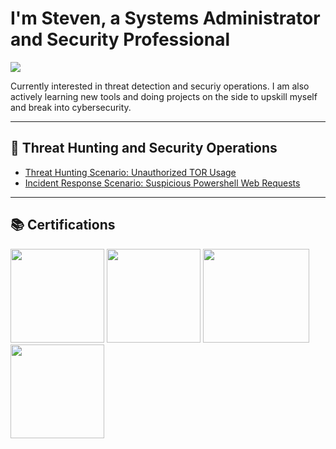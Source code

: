 # I'm Steven, a Systems Administrator and  Security Professional
<a href="https://www.linkedin.com/in/stevenbrown66"><img src="https://img.shields.io/badge/-LinkedIn-0072b1?&style=for-the-badge&logo=linkedin&logoColor=white" /></a>

Currently interested in threat detection and securiy operations. I am also actively learning new tools and doing projects on the side to upskill myself and break into cybersecurity. 

---
## 🚨 Threat Hunting and Security Operations

  - [Threat Hunting Scenario: Unauthorized TOR Usage](https://github.com/stbrown2003/threat-hunt-tor-scenario/)
  - [Incident Response Scenario: Suspicious Powershell Web Requests](https://github.com/stbrown2003/powershell-suspicious-web-request)

---

## 📚 Certifications

<a href="https://www.credly.com/badges/d6418e6f-1975-4bef-872c-d9ea2cd6af2b/public_url"><img src="https://github.com/user-attachments/assets/0dbbeeb9-9b88-4447-b503-f985f1e13a85" width="150" height="150"><a>
<a href="https://www.credly.com/badges/5bea536d-b500-45ff-9cdc-8613ea20feaa"><img src="https://github.com/user-attachments/assets/321a90ac-bd05-458d-a404-a77625520e71" width="150" height="150"><a>
<a href="https://coursera.org/share/27237dee4427e782cc848e8f9da41898"><img src="https://github.com/user-attachments/assets/51ef6e79-eaf6-4d95-8db1-57cf982e7ac8" width="170" height="150"></a>
 <a href="https://www.credly.com/badges/3c079956-4b86-4cf7-963b-1cd28c08d733/public_url"><img src="https://github.com/user-attachments/assets/62d77fac-c4a8-4f2e-88fe-3506636418f1" width="150" height="150"></a>




